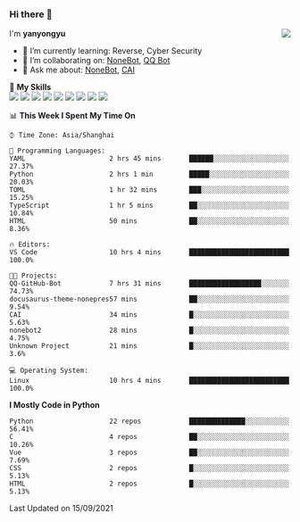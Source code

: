 ### Hi there 👋

<a href="#">
  <img align="right" src="https://github-readme-stats.vercel.app/api?username=yanyongyu&count_private=true&show_icons=true&bg_color=15,f2f7fd,E0EAFC" />
</a>

I'm **yanyongyu**

- 🌱 I’m currently learning: Reverse, Cyber Security
- 👯 I’m collaborating on: [NoneBot](https://github.com/nonebot), [QQ Bot](https://github.com/Mrs4s/go-cqhttp)
- 💬 Ask me about: [NoneBot](https://github.com/nonebot), [CAI](https://github.com/cscs181/CAI)

🌟 **My Skills**  
![](https://img.shields.io/badge/-Python-3e74a2?style=flat-square&logo=Python&logoColor=fff)
![](https://img.shields.io/badge/-Node.js-339933?style=flat-square&logo=Node.js&logoColor=fff)
![](https://img.shields.io/badge/-Vue-4fc08d?style=flat-square&logo=Vue.js&logoColor=fff)
![](https://img.shields.io/badge/-React-2d98ce?style=flat-square&logo=React&logoColor=fff)
![](https://img.shields.io/badge/-Docker-2496ED?style=flat-square&logo=Docker&logoColor=fff)
![](https://img.shields.io/badge/-Linux-000000?style=flat-square&logo=Linux&logoColor=fff)
![](https://img.shields.io/badge/-MySQL-4479A1?style=flat-square&logo=MySQL&logoColor=fff)
![](https://img.shields.io/badge/-Redis-DC382D?style=flat-square&logo=Redis&logoColor=fff)
![](https://img.shields.io/badge/-MongoDB-47A248?style=flat-square&logo=MongoDB&logoColor=fff)

<!--START_SECTION:waka-->
📊 **This Week I Spent My Time On** 

```text
⌚︎ Time Zone: Asia/Shanghai

💬 Programming Languages: 
YAML                     2 hrs 45 mins       ██████░░░░░░░░░░░░░░░░░░░   27.37% 
Python                   2 hrs 1 min         █████░░░░░░░░░░░░░░░░░░░░   20.03% 
TOML                     1 hr 32 mins        ███░░░░░░░░░░░░░░░░░░░░░░   15.25% 
TypeScript               1 hr 5 mins         ██░░░░░░░░░░░░░░░░░░░░░░░   10.84% 
HTML                     50 mins             ██░░░░░░░░░░░░░░░░░░░░░░░   8.36%

🔥 Editors: 
VS Code                  10 hrs 4 mins       █████████████████████████   100.0%

🐱‍💻 Projects: 
QQ-GitHub-Bot            7 hrs 31 mins       ██████████████████░░░░░░░   74.73% 
docusaurus-theme-nonepres57 mins             ██░░░░░░░░░░░░░░░░░░░░░░░   9.54% 
CAI                      34 mins             █░░░░░░░░░░░░░░░░░░░░░░░░   5.63% 
nonebot2                 28 mins             █░░░░░░░░░░░░░░░░░░░░░░░░   4.75% 
Unknown Project          21 mins             █░░░░░░░░░░░░░░░░░░░░░░░░   3.6%

💻 Operating System: 
Linux                    10 hrs 4 mins       █████████████████████████   100.0%

```

**I Mostly Code in Python** 

```text
Python                   22 repos            ██████████████░░░░░░░░░░░   56.41% 
C                        4 repos             ██░░░░░░░░░░░░░░░░░░░░░░░   10.26% 
Vue                      3 repos             ██░░░░░░░░░░░░░░░░░░░░░░░   7.69% 
CSS                      2 repos             █░░░░░░░░░░░░░░░░░░░░░░░░   5.13% 
HTML                     2 repos             █░░░░░░░░░░░░░░░░░░░░░░░░   5.13%

```



 Last Updated on 15/09/2021
<!--END_SECTION:waka-->

